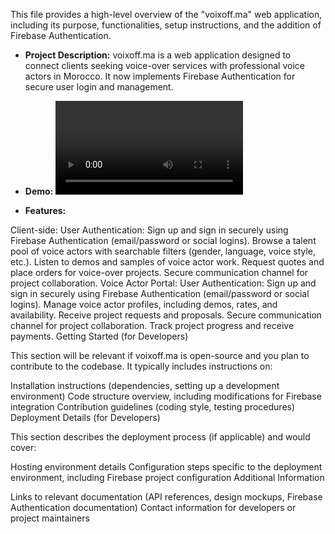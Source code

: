 This file provides a high-level overview of the "voixoff.ma" web application, including its purpose, functionalities, setup instructions, and the addition of Firebase Authentication.

- **Project Description:**
voixoff.ma is a web application designed to connect clients seeking voice-over services with professional voice actors in Morocco. It now implements Firebase Authentication for secure user login and management.

- **Demo:**
![demo](./demo.mp4)


- **Features:**

Client-side:
User Authentication: Sign up and sign in securely using Firebase Authentication (email/password or social logins).
Browse a talent pool of voice actors with searchable filters (gender, language, voice style, etc.).
Listen to demos and samples of voice actor work.
Request quotes and place orders for voice-over projects.
Secure communication channel for project collaboration.
Voice Actor Portal:
User Authentication: Sign up and sign in securely using Firebase Authentication (email/password or social logins).
Manage voice actor profiles, including demos, rates, and availability.
Receive project requests and proposals.
Secure communication channel for project collaboration.
Track project progress and receive payments.
Getting Started (for Developers)

This section will be relevant if voixoff.ma is open-source and you plan to contribute to the codebase.  It typically includes instructions on:

Installation instructions (dependencies, setting up a development environment)
Code structure overview, including modifications for Firebase integration
Contribution guidelines (coding style, testing procedures)
Deployment Details (for Developers)

This section describes the deployment process (if applicable) and would cover:

Hosting environment details
Configuration steps specific to the deployment environment, including Firebase project configuration
Additional Information

Links to relevant documentation (API references, design mockups, Firebase Authentication documentation)
Contact information for developers or project maintainers
